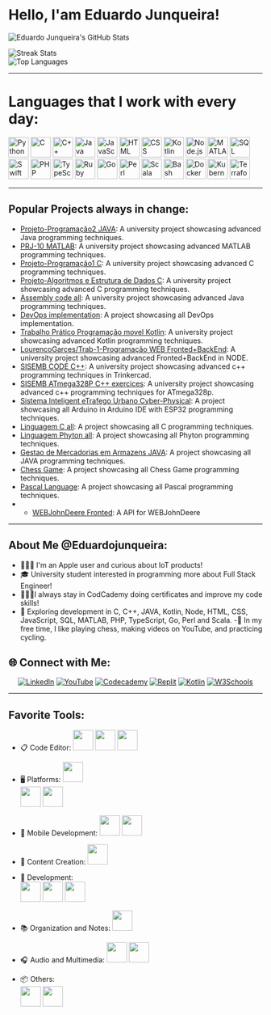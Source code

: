 # Hello, I'am Eduardo Junqueira!

![Eduardo Junqueira's GitHub Stats](https://github-readme-stats.vercel.app/api?username=EduardoJunqueira2004&show_icons=true&theme=radical)

![Streak Stats](https://github-readme-streak-stats.herokuapp.com/?user=EduardoJunqueira2004&theme=radical&hide_border=true)  
![Top Languages](https://github-readme-stats.vercel.app/api/top-langs/?username=EduardoJunqueira2004&layout=compact&theme=radical)  

---
# Languages that I work with every day:
<p>
   <img src="https://cdn.jsdelivr.net/gh/devicons/devicon/icons/python/python-original.svg" alt="Python" width="40" height="40"/>
  <img src="https://cdn.jsdelivr.net/gh/devicons/devicon/icons/c/c-original.svg" alt="C" width="40" height="40"/>
  <img src="https://cdn.jsdelivr.net/gh/devicons/devicon/icons/cplusplus/cplusplus-original.svg" alt="C++" width="40" height="40"/>
  <img src="https://cdn.jsdelivr.net/gh/devicons/devicon/icons/java/java-original.svg" alt="Java" width="40" height="40"/>
  <img src="https://cdn.jsdelivr.net/gh/devicons/devicon/icons/javascript/javascript-original.svg" alt="JavaScript" width="40" height="40"/>
  <img src="https://cdn.jsdelivr.net/gh/devicons/devicon/icons/html5/html5-original.svg" alt="HTML" width="40" height="40"/>
  <img src="https://cdn.jsdelivr.net/gh/devicons/devicon/icons/css3/css3-original.svg" alt="CSS" width="40" height="40"/>
  <img src="https://cdn.jsdelivr.net/gh/devicons/devicon/icons/kotlin/kotlin-original.svg" alt="Kotlin" width="40" height="40"/>
  <img src="https://cdn.jsdelivr.net/gh/devicons/devicon/icons/nodejs/nodejs-original.svg" alt="Node.js" width="40" height="40"/>
  <img src="https://cdn.jsdelivr.net/gh/devicons/devicon/icons/matlab/matlab-original.svg" alt="MATLAB" width="40" height="40"/>
  <img src="https://cdn.jsdelivr.net/gh/devicons/devicon/icons/mysql/mysql-original-wordmark.svg" alt="SQL" width="40" height="40"/>
   <img src="https://cdn.jsdelivr.net/gh/devicons/devicon/icons/swift/swift-original.svg" alt="Swift" width="40" height="40"/>
   <img src="https://cdn.jsdelivr.net/gh/devicons/devicon/icons/php/php-original.svg" alt="PHP" width="40" height="40"/>
   <img src="https://cdn.jsdelivr.net/gh/devicons/devicon/icons/typescript/typescript-original.svg" alt="TypeScript" width="40" height="40"/>
   <img src="https://cdn.jsdelivr.net/gh/devicons/devicon/icons/ruby/ruby-original.svg" alt="Ruby" width="40" height="40"/>
   <img src="https://cdn.jsdelivr.net/gh/devicons/devicon/icons/go/go-original.svg" alt="Go" width="40" height="40"/>
   <img src="https://cdn.jsdelivr.net/gh/devicons/devicon/icons/perl/perl-original.svg" alt="Perl" width="40" height="40"/>
   <img src="https://cdn.jsdelivr.net/gh/devicons/devicon/icons/scala/scala-original.svg" alt="Scala" width="40" height="40"/>
   <img src="https://cdn.jsdelivr.net/gh/devicons/devicon/icons/bash/bash-original.svg" alt="Bash" width="40" height="40"/>
   <img src="https://cdn.jsdelivr.net/gh/devicons/devicon/icons/docker/docker-original.svg" alt="Docker" width="40" height="40"/>
   <img src="https://cdn.jsdelivr.net/gh/devicons/devicon/icons/kubernetes/kubernetes-plain.svg" alt="Kubernetes" width="40" height="40"/>
   <img src="https://cdn.jsdelivr.net/gh/devicons/devicon/icons/terraform/terraform-original.svg" alt="Terraform" width="40" height="40"/>
</p>

---

## Popular Projects always in change:
- [Projeto-Programação2 JAVA](https://github.com/EduardoJunqueira2004/Projeto-P2): A university project showcasing advanced Java programming techniques.
- [PRJ-10 MATLAB](https://github.com/EduardoJunqueira2004/PRJ-10): A university project showcasing advanced MATLAB programming techniques.
- [Projeto-Programação1 C](https://github.com/EduardoJunqueira2004/Projeto-P1): A university project showcasing advanced C programming techniques.
- [Projeto-Algoritmos e Estrutura de Dados C](https://github.com/EduardoJunqueira2004/Projeto-AED): A university project showcasing advanced C programming techniques.
- [Assembly code all](https://github.com/EduardoJunqueira2004/Assembly-code.git): A university project showcasing advanced Java programming techniques.
- [DevOps implementation](https://github.com/EduardoJunqueira2004/GDP.git): A  project showcasing all DevOps implementation.
- [Trabalho Prático Programação movel Kotlin](https://github.com/manuvskiii/TrabalhoPratico.git): A university project showcasing advanced Kotlin programming techniques.
- [LourencoGarces/Trab-1-Programação WEB Fronted+BackEnd](https://github.com/LourencoGarces/Trab-1-pw): A university project showcasing advanced Fronted+BackEnd in NODE.
- [SISEMB CODE C++](https://github.com/EduardoJunqueira2004/SISEMB_Code.git): A university project showcasing advanced c++ programming techniques in Trinkercad.
- [SISEMB ATmega328P C++ exercices](https://github.com/EduardoJunqueira2004/ATmega328P-C-.git): A university project showcasing advanced c++ programming techniques for ATmega328p.
- [Sistema Inteligent eTrafego Urbano Cyber-Physical](https://github.com/EduardoJunqueira2004/SistemaInteligenteTrafegoUrbano-Ciberfisico.git): A  project showcasing all  Arduino in Arduino IDE with  ESP32 programming techniques.
- [Linguagem C all](https://github.com/EduardoJunqueira2004/C.git): A  project showcasing all C programming techniques.
- [Linguagem Phyton all](https://github.com/EduardoJunqueira2004/Python-All.git): A  project showcasing all Phyton programming techniques.
- [Gestao de Mercadorias em Armazens JAVA](https://github.com/EduardoJunqueira2004/Gest-o-de-Mercadorias-em-Armaz-ns.git): A  project showcasing all JAVA programming techniques.
- [Chess Game](https://github.com/EduardoJunqueira2004/ChessGame.git): A  project showcasing all Chess Game programming techniques.
- [Pascal Language](https://github.com/EduardoJunqueira2004/Pascal.git): A  project showcasing all Pascal programming techniques.
- - [WEBJohnDeere Fronted](https://github.com/EduardoJunqueira2004/WEBJohnDeere.git): A  API for WEBJohnDeere 

---

## About Me @Eduardojunqueira:
- 🧑🏻‍💻 I'm an Apple user and curious about IoT products!
- 🎓 University student interested in programming more about Full Stack Engineer!
- 🧑🏻‍💻I always stay in CodCademy doing certificates and improve my code skills!
- 🚀 Exploring development in C, C++, JAVA, Kotlin, Node, HTML, CSS, JavaScript, SQL, MATLAB, PHP, TypeScript, Go, Perl and Scala.
-🎲 In my free time, I like playing chess, making videos on YouTube, and practicing cycling.

## 🌐 Connect with Me:
<p align="center">
  <a href="https://www.linkedin.com/in/eduardo-junqueira-1696b5177"><img src="https://img.shields.io/badge/LinkedIn-blue?style=flat&logo=linkedin&logoColor=white" alt="LinkedIn"></a>
  <a href="https://youtube.com/@eduardomj2004?si=T7PVhTbsEY3FDfB8"><img src="https://img.shields.io/badge/YouTube-red?style=flat&logo=youtube&logoColor=white" alt="YouTube"></a>
  <a href="https://www.codecademy.com/profiles/eduardojunqueira"><img src="https://img.shields.io/badge/Codecademy-black?style=flat&logo=codecademy&logoColor=white" alt="Codecademy"></a>
  <a href="https://replit.com/@eduardoj3"><img src="https://img.shields.io/badge/Replit-orange?style=flat&logo=replit&logoColor=white" alt="Replit"></a>
  <a href="https://kotlinlang.org/docs/android-overview.html"><img src="https://img.shields.io/badge/Kotlin-purple?style=flat&logo=kotlin&logoColor=white" alt="Kotlin"></a>
  <a href="https://profile.w3schools.com/profile/Eduardo Junqueira"><img src="https://img.shields.io/badge/W3Schools-green?style=flat&logo=w3c&logoColor=white" alt="W3Schools"></a>
   
---

## Favorite Tools:
- 📋 Code Editor: 
  <img src="https://cdn.jsdelivr.net/gh/devicons/devicon/icons/vscode/vscode-original.svg" width="40" height="40"/> 
  <img src="https://cdn.jsdelivr.net/gh/devicons/devicon/icons/pycharm/pycharm-original.svg" width="40" height="40"/> 
  <img src="https://cdn.jsdelivr.net/gh/devicons/devicon/icons/xcode/xcode-original.svg" width="40" height="40"/>

- 🖥️ Platforms: 
  <img src="https://cdn.jsdelivr.net/gh/devicons/devicon/icons/apple/apple-original.svg" width="40" height="40"/>  
  <img src="https://img.icons8.com/color/40/000000/vmware.png" width="40" height="40"/> 
  <img src="https://img.icons8.com/color/40/000000/parallels-desktop.png" width="40" height="40"/>

- 📱 Mobile Development: 
  <img src="https://cdn.jsdelivr.net/gh/devicons/devicon/icons/androidstudio/androidstudio-original.svg" width="40" height="40"/> 
  <img src="https://cdn.jsdelivr.net/gh/devicons/devicon/icons/swift/swift-original.svg" width="40" height="40"/>

- 🎥 Content Creation: 
  <img src="https://img.icons8.com/color/40/000000/youtube-play.png" width="40" height="40"/>

- 🔧 Development:  
  <img src="https://cdn.jsdelivr.net/gh/devicons/devicon/icons/intellij/intellij-original.svg" width="40" height="40"/> 
  <img src="https://cdn.jsdelivr.net/gh/devicons/devicon/icons/arduino/arduino-original.svg" width="40" height="40"/> 
  <img src="https://cdn.jsdelivr.net/gh/devicons/devicon/icons/xcode/xcode-original.svg" width="40" height="40"/>

- 📚 Organization and Notes: 
  <img src="https://img.icons8.com/color/40/000000/notion--v1.png" width="40" height="40"/>

- 🎧 Audio and Multimedia: 
  <img src="https://img.icons8.com/color/40/000000/audacity.png" width="40" height="40"/> 
  <img src="https://img.icons8.com/color/40/000000/obs-studio.png" width="40" height="40"/>

- 📦 Others:  
  <img src="https://img.icons8.com/color/40/000000/discord-logo.png" width="40" height="40"/> 
  <img src="https://img.icons8.com/color/40/000000/system-task.png" width="40" height="40"/>
